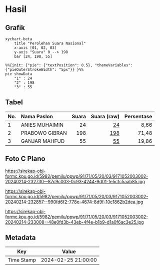 # Hasil

## Grafik

```mermaid
xychart-beta
    title "Perolehan Suara Nasional"
    x-axis [01, 02, 03]
    y-axis "Suara" 0 --> 198
    bar [24, 198, 55]
```

```mermaid
%%{init: {"pie": {"textPosition": 0.5}, "themeVariables": {"pieOuterStrokeWidth": "5px"}} }%%
pie showData
    "1" : 24
    "2" : 198
    "3" : 55
```

## Tabel

| No. | Nama Paslon    | Suara | Suara (raw) | Persentase |
|:--- |:-------------- | -----:| -----------:| ----------:|
| 1   | ANIES MUHAIMIN | 24    | [24][p-1]   | 8,66       |
| 2   | PRABOWO GIBRAN | 198   | [198][p-2]  | 71,48      |
| 3   | GANJAR MAHFUD  | 55    | [55][p-3]   | 19,86      |


[p-1]: https://github.com/gigit-pemilu/pemilu-2024/blob/main/pilpres/hitung-suara/sub/91-papua/sub/71-kota-jayapura/sub/05-heram/sub/2003-yoka/sub/002-tps/sub/paslon-1.txt
[p-2]: https://github.com/gigit-pemilu/pemilu-2024/blob/main/pilpres/hitung-suara/sub/91-papua/sub/71-kota-jayapura/sub/05-heram/sub/2003-yoka/sub/002-tps/sub/paslon-2.txt
[p-3]: https://github.com/gigit-pemilu/pemilu-2024/blob/main/pilpres/hitung-suara/sub/91-papua/sub/71-kota-jayapura/sub/05-heram/sub/2003-yoka/sub/002-tps/sub/paslon-3.txt

## Foto C Plano

https://sirekap-obj-formc.kpu.go.id/5982/pemilu/ppwp/91/71/05/20/03/9171052003002-20240214-232730--87c9c003-0c93-4244-9d01-fe5c1c5aab85.jpg

https://sirekap-obj-formc.kpu.go.id/5982/pemilu/ppwp/91/71/05/20/03/9171052003002-20240214-232857--990fd6f2-778e-4674-8d9f-10c1862b2dea.jpg

https://sirekap-obj-formc.kpu.go.id/5982/pemilu/ppwp/91/71/05/20/03/9171052003002-20240214-233008--48e0fd3b-43eb-4f4e-b1b9-d1a0f6ac3e25.jpg


## Metadata

| Key        | Value               |
| ---------- | ------------------- |
| Time Stamp | 2024-02-25 21:00:00 |



